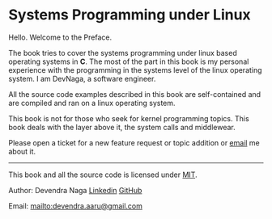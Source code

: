 Systems Programming under Linux
=======

Hello. Welcome to the Preface.


The book tries to cover the systems programming under linux based operating systems in **C**. The most of the part in this book is my personal experience with the programming in the systems level of the linux operating system. I am DevNaga, a software engineer.

All the source code examples described in this book are self-contained and are compiled and ran on a linux operating system.

This book is not for those who seek for kernel programming topics. This book deals with the layer above it, the system calls and middlewear.

Please open a ticket for a new feature request or topic addition or [email](<mailto:devendra.aaru@gmail.com>) me about it.

-----

This book and all the source code is licensed under [MIT](https://opensource.org/licenses/MIT).

Author: Devendra Naga
[Linkedin](    https://in.linkedin.com/in/devendranaga) [GitHub](https://github.com/devnaga)

Email: <mailto:devendra.aaru@gmail.com>
